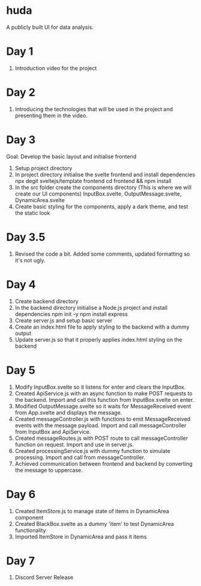 # huda
A publicly built UI for data analysis.

# Day 1 
1. Introduction video for the project

# Day 2
1. Introducing the technologies that will be used in the project and presenting them in the video.

# Day 3 

Goal: Develop the basic layout and initialise frontend

1. Setup project directory
2. In project directory initialise the svelte frontend and install dependencies
        npx degit sveltejs/template frontend
        cd frontend && npm install
3. In the src folder create the components directory (This is where we will create our UI components)
        InputBox.svelte, OutputMessage.svelte, DynamicArea.svelte
4. Create basic styling for the components, apply a dark theme, and test the static look

# Day 3.5

1. Revised the code a bit. Added some comments, updated formatting so it's not ugly.

# Day 4

1. Create backend directory
2. In the backend directory initialise a Node.js project and install dependencies
        npm init -y
        npm install express
3. Create server.js and setup basic server
4. Create an index.html file to apply styling to the backend with a dummy output
5. Update server.js so that it properly applies index.html styling on the backend

# Day 5

1. Modify InputBox.svelte so it listens for enter and clears the InputBox. 
2. Created ApiService.js with an async function to make POST requests to the backend. Import and call this function from InputBox.svelte on enter.
3. Modified OutputMessage.svelte so it waits for MessageReceived event from App.svelte and displays the message.
4. Created messageController.js with functions to emit MessageReceived events with the message payload. Import and call messageController from InputBox and ApiService.
5. Created messageRoutes.js with POST route to call messageController function on request. Import and use in server.js.
6. Created processingService.js with dummy function to simulate processing. Import and call from messageController.
7. Achieved communication between frontend and backend by converting the message to uppercase.

# Day 6

1. Created ItemStore.js to manage state of items in DynamicArea component
2. Created BlackBox.svelte as a dummy 'item' to test DynamicArea functionality
3. Imported ItemStore in DynamicArea and pass it items

# Day 7

1. Discord Server Release
